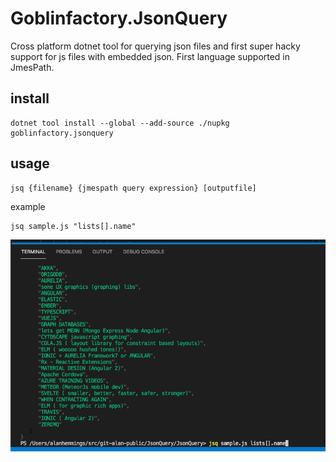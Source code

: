 # Goblinfactory.JsonQuery

Cross platform dotnet tool for querying json files and first super hacky support for js files with embedded json. First language supported in JmesPath.

## install

```shell
dotnet tool install --global --add-source ./nupkg goblinfactory.jsonquery
```

## usage

```shell
jsq {filename} {jmespath query expression} [outputfile]
```

example

```shell
jsq sample.js "lists[].name"
```

![screenshot.png](screenshot.png)
